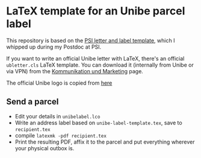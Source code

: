 # LaTeX template for an Unibe parcel label

This repository is based on the [PSI letter and label template](https://gitlab.psi.ch/abis_m/LaTeX-letter-and-maillabel/), which I whipped up during my Postdoc at PSI.

If you want to write an official Unibe letter with LaTeX, there's an official `ubletter.cls` LaTeX template.
You can download it (internally from Unibe or via VPN) from the [Kommunikation und Marketing](http://intern.unibe.ch/dienstleistungen/kommunikation_und_marketing/print/corporate_design/brief_set/index_ger.html) page.

The official Unibe logo is copied from [here](http://intern.unibe.ch/dienstleistungen/kommunikation_und_marketing/print/corporate_design/logo_schriften_amp_farben/index_ger.html)

## Send a parcel
* Edit your details in `unibelabel.lco`
* Write an address label based on `unibe-label-template.tex`, save to `recipient.tex`
* compile `latexmk -pdf recipient.tex`
* Print the resulting PDF, affix it to the parcel and put everything wherever your physical outbox is.
